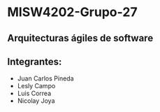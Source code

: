 # MISW4202-Grupo-27
## Arquitecturas ágiles de software

## Integrantes:
 - Juan Carlos Pineda
 - Lesly Campo
 - Luis Correa
 - Nicolay Joya
